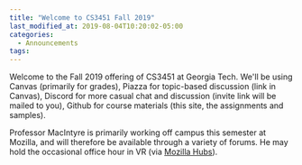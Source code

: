 ```yaml
---
title: "Welcome to CS3451 Fall 2019"
last_modified_at: 2019-08-04T10:20:02-05:00
categories:
  - Announcements
tags:
---
```


Welcome to the Fall 2019 offering of CS3451 at Georgia Tech.  We'll be using Canvas (primarily for grades), Piazza for topic-based discussion (link in Canvas), Discord for more casual chat and discussion (invite link will be mailed to you), Github for course materials (this site, the assignments and samples).

Professor MacIntyre is primarily working off campus this semester at Mozilla, and will therefore be available through a variety of forums. He may hold the occasional office hour in VR (via [Mozilla Hubs](https://hubs.mozilla.com)).
